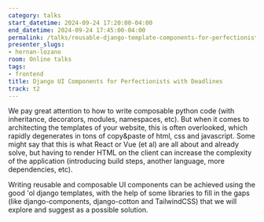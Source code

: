 ```yaml
---
category: talks
start_datetime: 2024-09-24 17:20:00-04:00
end_datetime: 2024-09-24 17:45:00-04:00
permalink: /talks/reusable-django-template-components-for-perfectionists-with-deadlines/
presenter_slugs:
- hernan-lozano
room: Online talks
tags:
- frontend
title: Django UI Components for Perfectionists with Deadlines
track: t2
---
```


We pay great attention to how to write composable python code (with inheritance, decorators, modules, namespaces, etc). But when it comes to architecting the templates of your website, this is often overlooked, which rapidly degenerates in tons of copy&paste of html, css and javascript.
Some might say that this is what React or Vue (et al) are all about and already solve, but having to render HTML on the client can increase the complexity of the application (introducing build steps, another language, more dependencies, etc).
  
Writing reusable and composable UI components can be achieved using the good 'ol django templates, with the help of some libraries to fill in the gaps (like django-components, django-cotton and TailwindCSS) that we will explore and suggest as a possible solution.